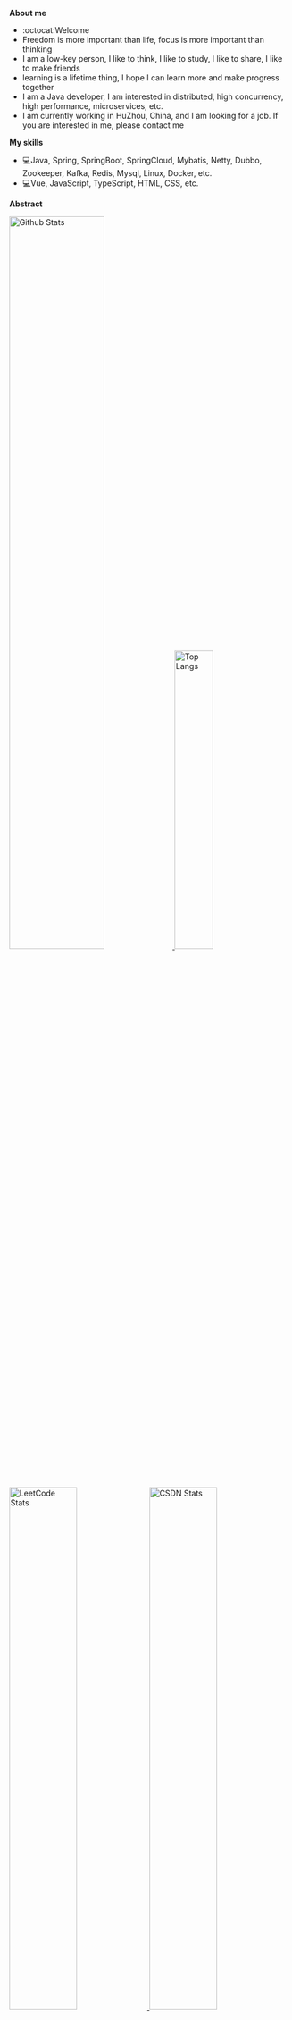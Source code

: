 **About me**

- :octocat:Welcome
- Freedom is more important than life, focus is more important than thinking
- I am a low-key person, I like to think, I like to study, I like to share, I like to make friends
- learning is a lifetime thing, I hope I can learn more and make progress together
- I am a Java developer, I am interested in distributed, high concurrency, high performance, microservices, etc.
- I am currently working in HuZhou, China, and I am looking for a job. If you are interested in me, please contact me

**My skills**

- :computer:Java, Spring, SpringBoot, SpringCloud, Mybatis, Netty, Dubbo, Zookeeper, Kafka, Redis, Mysql, Linux, Docker, etc.
- :computer:Vue, JavaScript, TypeScript, HTML, CSS, etc.


**Abstract**

<a href="https://github.com/YeatsLiao">
  <p>
  <img src="https://github-readme-stats.vercel.app/api?username=YeatsLiao&show_icons=true&include_all_commits=true&theme=vue&hide_border=true" alt="Github Stats" width="58%" />
  <img src="https://github-readme-stats.vercel.app/api/top-langs/?username=YeatsLiao&layout=compact&theme=vue&hide_border=true" alt="Top Langs" width="37%" /> 
  </p>
</a>

<a href="https://github.com/YeatsLiao">
  <p>
  <img src="https://stats.justsong.cn/api/leetcode?username=yeats_liao&cn_username=yeats_liao&theme=vue" alt="LeetCode Stats" width="49%" />
  <img src="https://stats.justsong.cn/api/csdn?id=qq_46207024&theme=vue" alt="CSDN Stats" width="49%" /> 
  </p>
</a>

<a href="https://github.com/YeatsLiao">
  <p>
  <img src="https://github-readme-activity-graph.vercel.app/graph?username=YeatsLiao&theme=vue" alt="Github Stats" width="95%" />
  </p>
<a>
